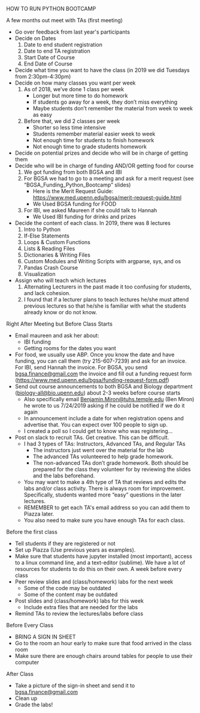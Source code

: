 ﻿HOW TO RUN PYTHON BOOTCAMP


A few months out meet with TAs (first meeting)
* Go over feedback from last year's participants
* Decide on Dates
   1. Date to end student registration
   2. Date to end TA registration
   3. Start Date of Course
   4. End Date of Course
* Decide what time you want to have the class (in 2019 we did Tuesdays from 2:30pm-4:30pm)
* Decide on how many classes you want per week
   1. As of 2018, we’ve done 1 class per week
      * Longer but more time to do homework
      * If students go away for a week, they don’t miss everything
      * Maybe students don’t remember the material from week to week as easy
   1. Before that, we did 2 classes per week
      * Shorter so less time intensive
      * Students remember material easier week to week
      * Not enough time for students to finish homework
      * Not enough time to grade students homework
* Decide on potential prizes and decide who will be in charge of getting them
* Decide who will be in charge of funding AND/OR getting food for course
   1. We got funding from both BGSA and IBI
   2. For BGSA we had to go to a meeting and ask for a merit request (see “BGSA_Funding_Python_Bootcamp” slides)
      * Here is the Merit Request Guide: https://www.med.upenn.edu/bgsa/merit-request-guide.html
      * We Used BGSA funding for FOOD
   1. For IBI, we asked Maureen if she could talk to Hannah
      * We Used IBI funding for drinks and prizes
* Decide the content of each class. In 2019, there was 8 lectures
   1. Intro to Python
   2. If-Else Statements
   3. Loops & Custom Functions
   4. Lists & Reading Files
   5. Dictionaries & Writing Files
   6. Custom Modules and Writing Scripts with argparse, sys, and os
   7. Pandas Crash Course
   8. Visualization
* Assign who will teach which lectures
   1. Alternating Lecturers in the past made it too confusing for students, and lack cohesion.
   2. I found that if a lecturer plans to teach lectures he/she must attend previous lectures so that he/she is familiar with what the students already know or do not know. 


Right After Meeting but Before Class Starts
* Email maureen and ask her about:
   * IBI funding
   * Getting rooms for the dates you want
* For food, we usually use ABP. Once you know the date and have funding, you can call them (try 215-607-7239) and ask for an invoice. For IBI, send Hannah the invoice. For BGSA, you send bgsa.finance@gmail.com  the invoice and fill out a funding request form (https://www.med.upenn.edu/bgsa/funding-request-form.pdf) 
* Send out course announcements to both BGSA and Biology department (biology-all@bio.upenn.edu) about 2-3 weeks before course starts
   * Also specifically email Benjamin.Miron@tuhs.temple.edu (Ben Miron) he wrote to us 7/24/2019 asking if he could be notified if we do it again
   * In announcement include a date for when registration opens and advertise that. You can expect over 100 people to sign up. 
   * I created a poll so I could get to know who was registering...
* Post on slack to recruit TAs. Get creative. This can be difficult.
   * I had 3 types of TAs: Instructors, Advanced TAs, and Regular TAs
      * The instructors just went over the material for the lab
      * The advanced TAs volunteered to help grade homework.
      * The non-advanced TAs don’t grade homework. Both should be prepared for the class they volunteer for by reviewing the slides and the labs beforehand.
   * You may want to make a 4th type of TA that reviews and edits the labs and/or class activity. There is always room for improvement. Specifically, students wanted more “easy” questions in the later lectures.
   * REMEMBER to get each TA's email address so you can add them to Piazza later.
   * You also need to make sure you have enough TAs for each class. 

Before the first class
* Tell students if they are registered or not
* Set up Piazza (Use previous years as examples). 
* Make sure that students have jupyter installed (most important), access to a linux command line, and a text-editor (sublime). We have a lot of resources for students to do this on their own.
A week before every class
* Peer review slides and (class/homework) labs for the next week
   * Some of the code may be outdated
   * Some of the content may be outdated
* Post slides and (class/homework) labs for this week
   * Include extra files that are needed for the labs
* Remind TAs to review the lectures/labs before class


Before Every Class
* BRING A SIGN IN SHEET
* Go to the room an hour early to make sure that food arrived in the class room
* Make sure there are enough chairs around tables for people to use their computer


After Class
* Take a picture of the sign-in sheet and send it to bgsa.finance@gmail.com
* Clean up
* Grade the labs!
